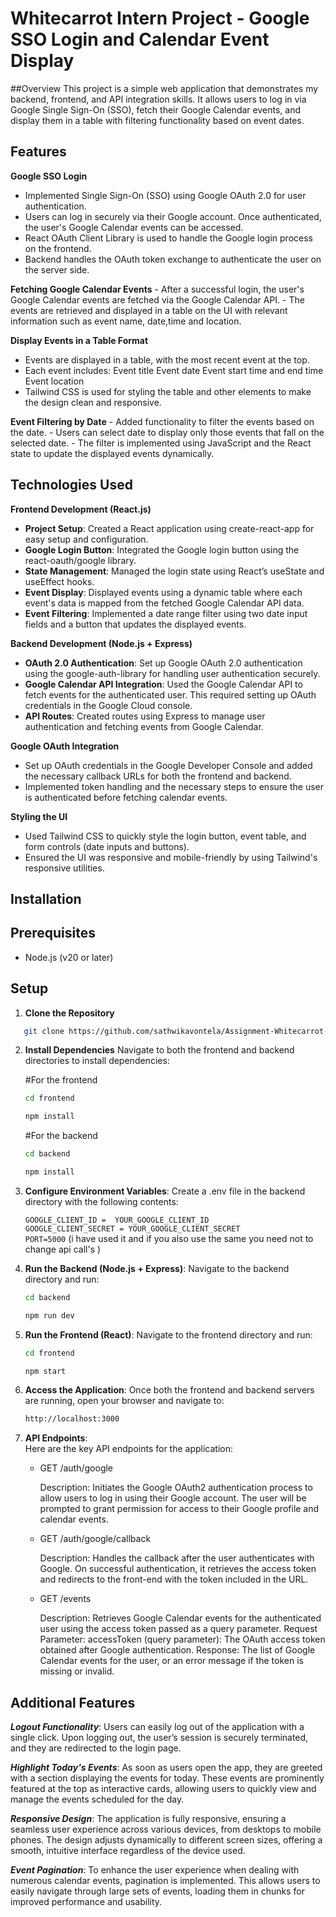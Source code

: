 # Whitecarrot Intern Project - Google SSO Login and Calendar Event Display

##Overview
This project is a simple web application that demonstrates my backend, frontend, and API integration skills. It allows users to log in via Google Single Sign-On (SSO), fetch their Google Calendar events, and display them in a table with filtering functionality based on event dates.


## Features
**Google SSO Login**
   - Implemented Single Sign-On (SSO) using Google OAuth 2.0 for user authentication.
   - Users can log in securely via their Google account. Once authenticated, the user's Google Calendar events can be accessed.
   - React OAuth Client Library is used to handle the Google login process on the frontend.
   - Backend handles the OAuth token exchange to authenticate the user on the server side.

**Fetching Google Calendar Events**
    - After a successful login, the user's Google Calendar events are fetched via the Google Calendar API.
    - The events are retrieved and displayed in a table on the UI with relevant information such as event name, date,time and location.

**Display Events in a Table Format**
  - Events are displayed in a table, with the most recent event at the top.
  - Each event includes:
      Event title
      Event date
      Event start time and end time
      Event location
  - Tailwind CSS is used for styling the table and other elements to make the design clean and responsive.

**Event Filtering by Date**
    - Added functionality to filter the events based on the date.
    - Users can select date to display only those events that fall on the selected date.
    - The filter is implemented using JavaScript and the React state to update the displayed events dynamically.

## Technologies Used
**Frontend Development (React.js)**
  - **Project Setup**: Created a React application using create-react-app for easy setup and configuration.
  - **Google Login Button**: Integrated the Google login button using the react-oauth/google library.
  - **State Management**: Managed the login state using React’s useState and useEffect hooks.
  - **Event Display**: Displayed events using a dynamic table where each event's data is mapped from the fetched Google Calendar API data.
  - **Event Filtering**: Implemented a date range filter using two date input fields and a button that updates the displayed events.

  **Backend Development (Node.js + Express)**
  - **OAuth 2.0 Authentication**: Set up Google OAuth 2.0 authentication using the google-auth-library for handling user authentication securely.
  - **Google Calendar API Integration**: Used the Google Calendar API to fetch events for the authenticated user. This required setting up OAuth credentials in the Google Cloud console.
  - **API Routes**: Created routes using Express to manage user authentication and fetching events from Google Calendar.
  
  **Google OAuth Integration**
  - Set up OAuth credentials in the Google Developer Console and added the necessary callback URLs for both the frontend and backend.
  - Implemented token handling and the necessary steps to ensure the user is authenticated before fetching calendar events.

  **Styling the UI**
  - Used Tailwind CSS to quickly style the login button, event table, and form controls (date inputs and buttons).
  - Ensured the UI was responsive and mobile-friendly by using Tailwind's responsive utilities.


## Installation

## Prerequisites
- Node.js (v20 or later)

## Setup
1. **Clone the Repository**     
 ```bash
    git clone https://github.com/sathwikavontela/Assignment-Whitecarrot-Intern-2025.git
 ```
2. **Install Dependencies**
   Navigate to both the frontend and backend directories to install dependencies:
   
   #For the frontend
   
   ```bash
   cd frontend
   ```
   
   ```bash
   npm install
   ```

   #For the backend
   ```bash
   cd backend
   ```
   
   ```bash
   npm install
   ```

3. **Configure Environment Variables**:
  Create a .env file in the backend directory with the following contents:

    ```GOOGLE_CLIENT_ID =  YOUR_GOOGLE_CLIENT_ID```  
    ```GOOGLE_CLIENT_SECRET = YOUR_GOOGLE_CLIENT_SECRET```  
    ```PORT=5000```
   (i have used it and if you also use the same you need not to change api call's )

4. **Run the Backend (Node.js + Express)**:
   Navigate to the backend directory and run:
   
      ```bash
      cd backend
      ```
   
      ```bash
      npm run dev
      ```  

5. **Run the Frontend (React)**:
  Navigate to the frontend directory and run:

      ```bash
      cd frontend
      ```
   
      ```bash
      npm start
      ```  

6. **Access the Application**:
  Once both the frontend and backend servers are running, open your browser and navigate to:  
   ```bash
   http://localhost:3000
   ```

7. **API Endpoints**:  
   Here are the key API endpoints for the application:   
    
   - GET /auth/google
        
       Description: Initiates the Google OAuth2 authentication process to allow users to log in using their Google account.
       The user will be prompted to grant permission for access to their Google profile and calendar events.
     
    
   - GET /auth/google/callback
            
       Description: Handles the callback after the user authenticates with Google. On successful authentication, it retrieves
       the access token and redirects to the front-end with the token included in the URL.
   

   - GET /events
     
       Description: Retrieves Google Calendar events for the authenticated user using the access token passed as a query parameter.
       Request Parameter:
           accessToken (query parameter): The OAuth access token obtained after Google authentication.
       Response: The list of Google Calendar events for the user, or an error message if the token is missing or invalid.


## Additional Features    
***Logout Functionality***: Users can easily log out of the application with a single click. Upon logging out, the user’s session is securely terminated, and they are redirected to the login page.


***Highlight Today's Events***: As soon as users open the app, they are greeted with a section displaying the events for today. These events are prominently featured at the top as interactive cards, allowing users to quickly view and manage the events scheduled for the day.


***Responsive Design***: The application is fully responsive, ensuring a seamless user experience across various devices, from desktops to mobile phones. The design adjusts dynamically to different screen sizes, offering a smooth, intuitive interface regardless of the device used.


***Event Pagination***: To enhance the user experience when dealing with numerous calendar events, pagination is implemented. This allows users to easily navigate through large sets of events, loading them in chunks for improved performance and usability.

  






